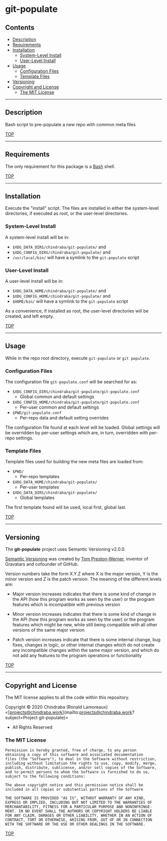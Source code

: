 # git-populate

## Contents

-  [Description](#description)
-  [Requirements](#requirements)
-  [Installation](#installation)
   -  [System-Level Install](#system-level-install)
   -  [User-Level Install](#user-level-install)
-  [Usage](#usage)
   -  [Configuration Files](#configuration-files)
   -  [Template Files](#template-files)
-  [Versioning](#versioning)
-  [Copyright and License](#copyright-and-license)
   -  [The MIT License](#the-mit-license)


---
## Description

Bash script to pre-populate a new repo with common meta files

[TOP](#contents)

---
## Requirements

The only requirement for this package is a [Bash](https://www.gnu.org/software/bash/) shell.

[TOP](#contents)

---
## Installation

Execute the "install" script. The files are installed in either the system-level directories, if executed as root, or the user-level directories.

### System-Level Install

A system-level install will be in:

-  `$XDG_DATA_DIRS/chindraba/git-populate/` and
-  `$XDG_CONFIG_DIRS/chindraba/git-populate/` and
-  `/usr/local/bin/` will have a symlink to the `git-populate` script

### User-Level Install

A user-level install will be in:

-  `$XDG_DATA_HOME/chindraba/git-populate/` and
-  `$XDG_CONFIG_HOME/chindraba/git-populate/` and
-  `$HOME/bin/` will have a symlink to the `git-populate` script

As a convenience, if installed as root, the user-level directories will be created, and left empty.

[TOP](#contents)

---
## Usage

While in the repo root directory, execute `git-populate` or `git populate`.

### Configuration Files

The configuration file `git-populate.conf` will be searched for as:

-  `$XDG_CONFIG_DIRS/chindraba/git-populate/git-populate.conf`
   -  Global common and default settings
-  `$XDG_CONFIG_HOME/chindraba/git-populate/git-populate.conf`
   -  Per-user common and default settings
-  `$PWD/git-populate.conf`
   -  Per-repo data and default setting overrides

The configuration file found at each level will be loaded. Global settings will be overridden by per-user settings which are, in turn, overridden with per-repo settings.

### Template Files

Template files used for building the new meta files are loaded from:

-  `$PWD/`
   -  Per-repo templates
-  `$XDG_DATA_HOME/chindraba/git-populate/`
   -  Per-user templates
-  `$XDG_DATA_DIRS/chindraba/git-populate/`
   -  Global templates

The first template found will be used, local first, global last.

[TOP](#contents)

---
## Versioning

The **git-populate** project uses Semantic Versioning v2.0.0.

[Semantic Versioning](https://semver.org/spec/v2.0.0.html) was created by [Tom Preston-Werner](http://tom.preston-werner.com/), inventor of Gravatars and cofounder of GitHub.

Version numbers take the form X.Y.Z where X is the major version, Y is the minor version and Z is the patch version. The meaning of the different levels are:

* Major version increases indicates that there is some kind of change in the API (how this program works as seen by the user) or the program features which is incompatible with previous version

* Minor version increases indicates that there is some kind of change in the API (how this program works as seen by the user) or the program features which might be new, while still being compatible with all other versions of the same major version

* Patch version increases indicate that there is some internal change, bug fixes, changes in logic, or other internal changes which do not create any incompatible changes within the same major version, and which do not add any features to the program operations or functionality

[TOP](#contents)

---
## Copyright and License

The MIT license applies to all the code within this repository.

Copyright © 2020  Chindraba (Ronald Lamoreaux)
                  <[projects@chindraba.work](mailto:projects@chindraba.work?subject=Project git-populate)>
- All Rights Reserved

### The MIT License

    Permission is hereby granted, free of charge, to any person
    obtaining a copy of this software and associated documentation
    files (the "Software"), to deal in the Software without restriction,
    including without limitation the rights to use, copy, modify, merge,
    publish, distribute, sublicense, and/or sell copies of the Software,
    and to permit persons to whom the Software is furnished to do so,
    subject to the following conditions:

    The above copyright notice and this permission notice shall be
    included in all copies or substantial portions of the Software

    THE SOFTWARE IS PROVIDED "AS IS", WITHOUT WARRANTY OF ANY KIND,
    EXPRESS OR IMPLIED, INCLUDING BUT NOT LIMITED TO THE WARRANTIES OF
    MERCHANTABILITY, FITNESS FOR A PARTICULAR PURPOSE AND NONINFRINGE-
    MENT. IN NO EVENT SHALL THE AUTHORS OR COPYRIGHT HOLDERS BE LIABLE
    FOR ANY CLAIM, DAMAGES OR OTHER LIABILITY, WHETHER IN AN ACTION OF
    CONTRACT, TORT OR OTHERWISE, ARISING FROM, OUT OF OR IN CONNECTION
    WITH THE SOFTWARE OR THE USE OR OTHER DEALINGS IN THE SOFTWARE.

[TOP](#contents)
